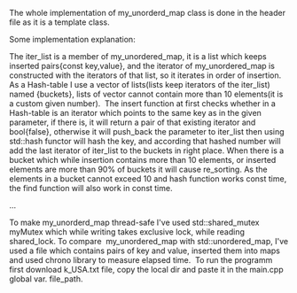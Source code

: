 The whole implementation of my_unorderd_map class is done in the header file as it is a template class.

Some implementation explanation:

The iter_list is a member of my_unordered_map, it is a list which keeps inserted pairs{const key,value}, and the iterator of my_unordered_map is constructed with the iterators of that list, so it iterates in order of insertion.
As a Hash-table I use a vector of lists(lists keep iterators of the iter_list) named {buckets}, lists of vector cannot contain more than 10 elements(it is a custom given number). 
The insert function at first checks whether in a Hash-table is an iterator which points to the same key as in the given parameter, if there is, it will return a pair of that existing iterator and bool{false}, otherwise it will push_back the parameter to iter_list then using std::hash functor will hash the key, and according that hashed number will add the last iterator of iter_list to the buckets in right place. 
When there is a bucket which while insertion contains more than 10 elements, or inserted elements are more than 90% of buckets it will cause re_sorting.
As the elements in a bucket cannot exceed 10 and hash function works const time, the find function will also work in const time.

...

To make my_unorderd_map thread-safe I've used std::shared_mutex myMutex which while writing takes exclusive lock, while reading shared_lock.
To compare  my_unordered_map with std::unordered_map, I've used a file which contains pairs of key and value, inserted them into maps and used chrono library to measure elapsed time. 
To run the programm first download k_USA.txt file, copy the local dir and paste it in the main.cpp global var. file_path.
